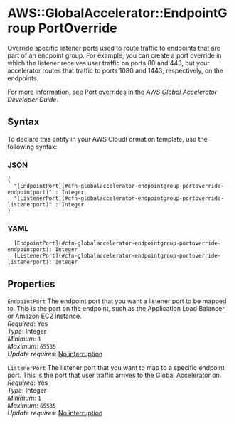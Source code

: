 # AWS::GlobalAccelerator::EndpointGroup PortOverride<a name="aws-properties-globalaccelerator-endpointgroup-portoverride"></a>

Override specific listener ports used to route traffic to endpoints that are part of an endpoint group\. For example, you can create a port override in which the listener receives user traffic on ports 80 and 443, but your accelerator routes that traffic to ports 1080 and 1443, respectively, on the endpoints\.

For more information, see [ Port overrides](https://docs.aws.amazon.com/global-accelerator/latest/dg/about-endpoint-groups-port-override.html) in the *AWS Global Accelerator Developer Guide*\.

## Syntax<a name="aws-properties-globalaccelerator-endpointgroup-portoverride-syntax"></a>

To declare this entity in your AWS CloudFormation template, use the following syntax:

### JSON<a name="aws-properties-globalaccelerator-endpointgroup-portoverride-syntax.json"></a>

```
{
  "[EndpointPort](#cfn-globalaccelerator-endpointgroup-portoverride-endpointport)" : Integer,
  "[ListenerPort](#cfn-globalaccelerator-endpointgroup-portoverride-listenerport)" : Integer
}
```

### YAML<a name="aws-properties-globalaccelerator-endpointgroup-portoverride-syntax.yaml"></a>

```
  [EndpointPort](#cfn-globalaccelerator-endpointgroup-portoverride-endpointport): Integer
  [ListenerPort](#cfn-globalaccelerator-endpointgroup-portoverride-listenerport): Integer
```

## Properties<a name="aws-properties-globalaccelerator-endpointgroup-portoverride-properties"></a>

`EndpointPort`  <a name="cfn-globalaccelerator-endpointgroup-portoverride-endpointport"></a>
The endpoint port that you want a listener port to be mapped to\. This is the port on the endpoint, such as the Application Load Balancer or Amazon EC2 instance\.  
*Required*: Yes  
*Type*: Integer  
*Minimum*: `1`  
*Maximum*: `65535`  
*Update requires*: [No interruption](https://docs.aws.amazon.com/AWSCloudFormation/latest/UserGuide/using-cfn-updating-stacks-update-behaviors.html#update-no-interrupt)

`ListenerPort`  <a name="cfn-globalaccelerator-endpointgroup-portoverride-listenerport"></a>
The listener port that you want to map to a specific endpoint port\. This is the port that user traffic arrives to the Global Accelerator on\.  
*Required*: Yes  
*Type*: Integer  
*Minimum*: `1`  
*Maximum*: `65535`  
*Update requires*: [No interruption](https://docs.aws.amazon.com/AWSCloudFormation/latest/UserGuide/using-cfn-updating-stacks-update-behaviors.html#update-no-interrupt)